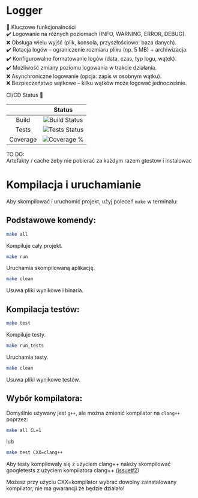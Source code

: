 # Logger
 
🔹 Kluczowe funkcjonalności \
✔️ Logowanie na różnych poziomach (INFO, WARNING, ERROR, DEBUG). \
❌ Obsługa wielu wyjść (plik, konsola, przyszłościowo: baza danych). \
✔️ Rotacja logów – ograniczenie rozmiaru pliku (np. 5 MB) + archiwizacja. \
✔️ Konfigurowalne formatowanie logów (data, czas, typ logu, wątek). \
✔️ Możliwość zmiany poziomu logowania w trakcie działania. \
❌ Asynchroniczne logowanie (opcja: zapis w osobnym wątku). \
❌ Bezpieczeństwo wątkowe – kilku wątków może logować jednocześnie.

CI/CD Status 🔨 

|          	|                                                                                                      Status                                                                                                     	|
|:--------:	|:---------------------------------------------------------------------------------------------------------------------------------------------------------------------------------------------------------------:	|
|   Build  	|                                                            ![Build Status](https://github.com/SzumekPL/Logger/actions/workflows/build.yml/badge.svg)                                                            	|
|   Tests  	|                                                         ![Tests Status](https://github.com/SzumekPL/Logger/actions/workflows/google_tests.yml/badge.svg)                                                        	|
| Coverage 	| ![Coverage %](https://img.shields.io/badge/dynamic/json?url=https%3A%2F%2Fraw.githubusercontent.com%2FSzumekPL%2FLogger%2Fgh-pages%2Fcoverage%2Fcoverage.json&query=%24.message&label=Coverage&color=%24.color) 	|

TO DO: \
Artefakty / cache żeby nie pobierać za każdym razem gtestow i instalowac

# Kompilacja i uruchamianie

Aby skompilować i uruchomić projekt, użyj poleceń `make` w terminalu:

## Podstawowe komendy:

```bash
make all
```
Kompiluje cały projekt.

```bash
make run
```
Uruchamia skompilowaną aplikację.

```bash
make clean
```
Usuwa pliki wynikowe i binaria.

## Kompilacja testów:

```bash
make test
```
Kompiluje testy.

```bash
make run_tests
```
Uruchamia testy.

```bash
make clean
```
Usuwa pliki wynikowe testów.

## Wybór kompilatora:

Domyślnie używany jest `g++`, ale można zmienić kompilator na `clang++` poprzez:

```bash
make all CL=1
```
lub
```bash
make test CXX=clang++
```

Aby testy kompilowały się z użyciem clang++ należy skompilować googletests z użyciem kompilatora clang++ ([issue#2](https://github.com/SzumekPL/Logger/issues/2))

Możesz przy użyciu CXX=kompilator wybrać dowolny zainstalowany kompilator, nie ma gwarancji że będzie działało!
